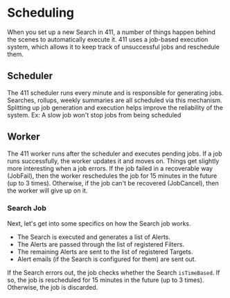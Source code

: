 Scheduling
==========

When you set up a new Search in 411, a number of things happen behind the scenes to automatically execute it. 411 uses a job-based execution system, which allows it to keep track of unsuccessful jobs and reschedule them.


Scheduler
---------

The 411 scheduler runs every minute and is responsible for generating jobs. Searches, rollups, weekly summaries are all scheduled via this mechanism. Splitting up job generation and execution helps improve the reliability of the system. Ex: A slow job won't stop jobs from being scheduled


Worker
------

The 411 worker runs after the scheduler and executes pending jobs. If a job runs successfully, the worker updates it and moves on. Things get slightly more interesting when a job errors. If the job failed in a recoverable way (JobFail), then the worker reschedules the job for 15 minutes in the future (up to 3 times). Otherwise, if the job can't be recovered (JobCancel), then the worker will give up on it.


### Search Job ###

Next, let's get into some specifics on how the Search job works.

- The Search is executed and generates a list of Alerts.
- The Alerts are passed through the list of registered Filters.
- The remaining Alerts are sent to the list of registered Targets.
- Alert emails (if the Search is configured for them) are sent out.

If the Search errors out, the job checks whether the Search `isTimeBased`. If so, the job is rescheduled for 15 minutes in the future (up to 3 times). Otherwise, the job is discarded.
